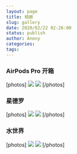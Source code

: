 ```yaml
---
layout: page
title: 相册
slug: gallery
date: 2020/02/22 02:26:00
status: publish
author: Anony
categories: 
tags: 
---
```


### AirPods Pro 开箱

[photos] 
![](https://i.loli.net/2020/02/23/Fzcyv6MTreIHg8P.jpg)
![](https://i.loli.net/2020/02/23/fpOdhBXH4VATCuP.jpg) 
[/photos] 

### 星德罗

[photos] 
![](https://i.loli.net/2020/02/23/YykrFRCqlESNoQa.jpg)
![](https://i.loli.net/2020/02/23/4zsX8e2gLO6nHUp.jpg)
[/photos] 

### 水世界

[photos] 
![](https://i.loli.net/2020/02/23/enhMxrpjKvBzC7Y.jpg)
![](https://i.loli.net/2020/02/23/IMjqOBgJ56sufWU.jpg)
[/photos] 
